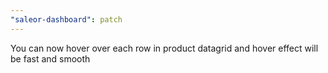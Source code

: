 ```yaml
---
"saleor-dashboard": patch
---
```


You can now hover over each row in product datagrid and hover effect will be fast and smooth
